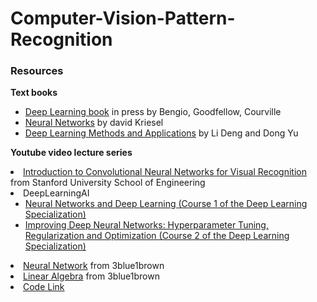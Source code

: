# Computer-Vision-Pattern-Recognition


<h3>Resources</h3>
<p><strong>Text books</strong></p>

<ul>
<li><a href="https://www.deeplearningbook.org/">Deep Learning book</a> in press by Bengio, Goodfellow, Courville</li>
<li><a href="https://www.dkriesel.com/_media/science/neuronalenetze-en-zeta2-2col-dkrieselcom.pdf">Neural Networks</a> by david Kriesel</li>
<li><a href="https://www.dkriesel.com/_media/science/neuronalenetze-en-zeta2-2col-dkrieselcom.pdf">Deep Learning Methods and Applications</a> by Li Deng and Dong Yu</li>
</ul>
<p><strong>Youtube video lecture series</strong></p>

<li><a href="https://www.youtube.com/playlist?list=PLC1qU-LWwrF64f4QKQT-Vg5Wr4qEE1Zxk">Introduction to Convolutional Neural Networks for Visual Recognition</a> from Stanford University School of Engineering</li>
<li>DeepLearningAI<ul>
<li><a href="https://www.youtube.com/watch?v=vT1JzLTH4G4&amp;list=PLC1qU-LWwrF64f4QKQT-Vg5Wr4qEE1Zxk&amp;index=1&amp;ab_channel=StanfordUniversitySchoolofEngineering">Neural Networks and Deep Learning (Course 1 of the Deep Learning Specialization)</a></li>
<li><a href="https://www.youtube.com/playlist?list=PLkDaE6sCZn6Hn0vK8co82zjQtt3T2Nkqc">Improving Deep Neural Networks: Hyperparameter Tuning, Regularization and Optimization (Course 2 of the Deep Learning Specialization)</a></li>

</ul>
</li>
<li><a href="https://www.youtube.com/watch?v=aircAruvnKk&amp;list=PLZHQObOWTQDNU6R1_67000Dx_ZCJB-3pi&amp;ab_channel=3Blue1Brown">Neural Network</a> from 3blue1brown</li>
<li><a href="https://www.youtube.com/watch?v=fNk_zzaMoSs&amp;list=PLZHQObOWTQDPD3MizzM2xVFitgF8hE_ab&amp;ab_channel=3Blue1Brown">Linear Algebra</a> from 3blue1brown</li>

<li><a href="https://drive.google.com/drive/folders/1GVf34iH2eS56gchojddm2UJBLR27y19Z?usp=share_link">Code Link</a></li>
